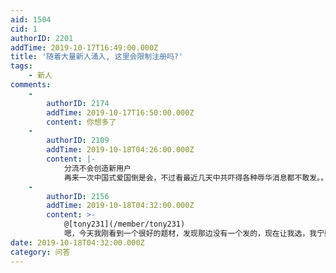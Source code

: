 ```yaml
---
aid: 1504
cid: 1
authorID: 2201
addTime: 2019-10-17T16:49:00.000Z
title: '随着大量新人涌入, 这里会限制注册吗?'
tags:
    - 新人
comments:
    -
        authorID: 2174
        addTime: 2019-10-17T16:50:00.000Z
        content: 你想多了
    -
        authorID: 2109
        addTime: 2019-10-18T04:26:00.000Z
        content: |-
            分流不会创造新用户  
            再来一次中国式爱国倒是会，不过看最近几天中共吓得各种辱华消息都不敢发。。
    -
        authorID: 2156
        addTime: 2019-10-18T04:32:00.000Z
        content: >-
            @[tony231](/member/tony231)
            嗯，今天我刚看到一个很好的题材，发现那边没有一个发的，现在让我选，我宁愿远离一堆疯子扎堆的地方。我其实还有一个身份没有透露，pin站核心团队并非察觉出来。不得不说他们的反侦察绝对不是在CIA培训的。
date: 2019-10-18T04:32:00.000Z
category: 问答
---
```



